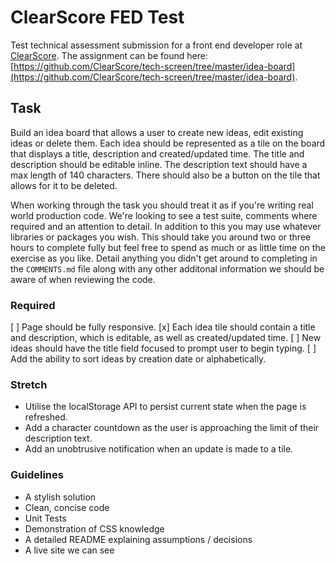 # ClearScore FED Test

Test technical assessment submission for a front end developer role at [ClearScore](https://www.clearscore.com).
The assignment can be found here: [https://github.com/ClearScore/tech-screen/tree/master/idea-board](https://github.com/ClearScore/tech-screen/tree/master/idea-board).

## Task

Build an idea board that allows a user to create new ideas, edit existing ideas or delete them. Each idea should be represented as a tile on the board that displays a title, description and created/updated time. The title and description should be editable inline. The description text should have a max length of 140 characters. There should also be a button on the tile that allows for it to be deleted.

When working through the task you should treat it as if you're writing real world production code. We're looking to see a test suite, comments where required and an attention to detail. In addition to this you may use whatever libraries or packages you wish. This should take you around two or three hours to complete fully but feel free to spend as much or as little time on the exercise as you like. Detail anything you didn't get around to completing in the `COMMENTS.md` file along with any other additonal information we should be aware of when reviewing the code.

### Required

[ ] Page should be fully responsive.
[x] Each idea tile should contain a title and description, which is editable, as well as created/updated time.
[ ] New ideas should have the title field focused to prompt user to begin typing.
[ ] Add the ability to sort ideas by creation date or alphabetically.

### Stretch

- Utilise the localStorage API to persist current state when the page is refreshed.
- Add a character countdown as the user is approaching the limit of their description text.
- Add an unobtrusive notification when an update is made to a tile.

### Guidelines

- A stylish solution
- Clean, concise code
- Unit Tests
- Demonstration of CSS knowledge
- A detailed README explaining assumptions / decisions
- A live site we can see
